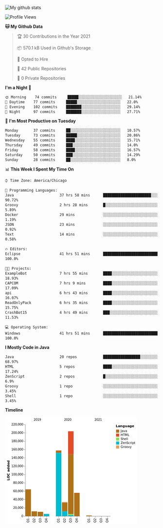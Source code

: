 ![My github stats](https://github-readme-stats.vercel.app/api?username=romvoid95&theme=gruvbox&include_all_commits=true&show_icons=true")

<!--START_SECTION:waka-->
![Profile Views](http://img.shields.io/badge/Profile%20Views-1-blue)

**🐱 My Github Data** 

> 🏆 30 Contributions in the Year 2021
 > 
> 📦 570.1 kB Used in Github's Storage 
 > 
> 💼 Opted to Hire
 > 
> 📜 42 Public Repositories 
 > 
> 🔑 0 Private Repositories  
 > 
**I'm a Night 🦉** 

```text
🌞 Morning    74 commits     █████░░░░░░░░░░░░░░░░░░░░   21.14% 
🌆 Daytime    77 commits     █████░░░░░░░░░░░░░░░░░░░░   22.0% 
🌃 Evening    102 commits    ███████░░░░░░░░░░░░░░░░░░   29.14% 
🌙 Night      97 commits     ███████░░░░░░░░░░░░░░░░░░   27.71%

```
📅 **I'm Most Productive on Tuesday** 

```text
Monday       37 commits     ██░░░░░░░░░░░░░░░░░░░░░░░   10.57% 
Tuesday      73 commits     █████░░░░░░░░░░░░░░░░░░░░   20.86% 
Wednesday    55 commits     ████░░░░░░░░░░░░░░░░░░░░░   15.71% 
Thursday     49 commits     ███░░░░░░░░░░░░░░░░░░░░░░   14.0% 
Friday       58 commits     ████░░░░░░░░░░░░░░░░░░░░░   16.57% 
Saturday     50 commits     ███░░░░░░░░░░░░░░░░░░░░░░   14.29% 
Sunday       28 commits     ██░░░░░░░░░░░░░░░░░░░░░░░   8.0%

```


📊 **This Week I Spent My Time On** 

```text
⌚︎ Time Zone: America/Chicago

💬 Programming Languages: 
Java                     37 hrs 58 mins      ██████████████████████░░░   90.72% 
Groovy                   2 hrs 28 mins       █░░░░░░░░░░░░░░░░░░░░░░░░   5.89% 
Docker                   29 mins             ░░░░░░░░░░░░░░░░░░░░░░░░░   1.19% 
JSON                     23 mins             ░░░░░░░░░░░░░░░░░░░░░░░░░   0.92% 
Text                     14 mins             ░░░░░░░░░░░░░░░░░░░░░░░░░   0.58%

🔥 Editors: 
Eclipse                  41 hrs 51 mins      █████████████████████████   100.0%

🐱‍💻 Projects: 
ExampleBot               7 hrs 55 mins       ████░░░░░░░░░░░░░░░░░░░░░   18.93% 
CAPCOM                   7 hrs 9 mins        ████░░░░░░░░░░░░░░░░░░░░░   17.09% 
api                      6 hrs 43 mins       ████░░░░░░░░░░░░░░░░░░░░░   16.07% 
ReadOnlyPack             6 hrs 35 mins       ████░░░░░░░░░░░░░░░░░░░░░   15.75% 
CrashBot15               4 hrs 49 mins       ███░░░░░░░░░░░░░░░░░░░░░░   11.53%

💻 Operating System: 
Windows                  41 hrs 51 mins      █████████████████████████   100.0%

```

**I Mostly Code in Java** 

```text
Java                     20 repos            █████████████████░░░░░░░░   68.97% 
HTML                     5 repos             ████░░░░░░░░░░░░░░░░░░░░░   17.24% 
ZenScript                2 repos             █░░░░░░░░░░░░░░░░░░░░░░░░   6.9% 
Groovy                   1 repo              ░░░░░░░░░░░░░░░░░░░░░░░░░   3.45% 
Shell                    1 repo              ░░░░░░░░░░░░░░░░░░░░░░░░░   3.45%

```


**Timeline**

![Chart not found](https://raw.githubusercontent.com/ROMVoid95/ROMVoid95/master/charts/bar_graph.png) 


<!--END_SECTION:waka-->
